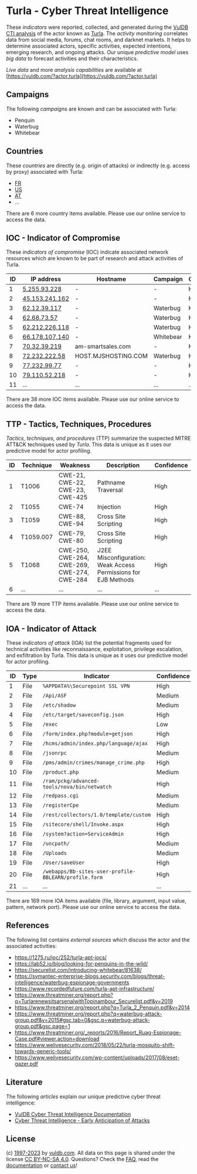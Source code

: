 # Turla - Cyber Threat Intelligence

These _indicators_ were reported, collected, and generated during the [VulDB CTI analysis](https://vuldb.com/?kb.cti) of the actor known as [Turla](https://vuldb.com/?actor.turla). The _activity monitoring_ correlates data from social media, forums, chat rooms, and darknet markets. It helps to determine associated actors, specific activities, expected intentions, emerging research, and ongoing attacks. Our unique _predictive model_ uses _big data_ to forecast activities and their characteristics.

_Live data_ and more _analysis capabilities_ are available at [https://vuldb.com/?actor.turla](https://vuldb.com/?actor.turla)

## Campaigns

The following _campaigns_ are known and can be associated with Turla:

* Penquin
* Waterbug
* Whitebear

## Countries

These _countries_ are directly (e.g. origin of attacks) or indirectly (e.g. access by proxy) associated with Turla:

* [FR](https://vuldb.com/?country.fr)
* [US](https://vuldb.com/?country.us)
* [AT](https://vuldb.com/?country.at)
* ...

There are 6 more country items available. Please use our online service to access the data.

## IOC - Indicator of Compromise

These _indicators of compromise_ (IOC) indicate associated network resources which are known to be part of research and attack activities of Turla.

ID | IP address | Hostname | Campaign | Confidence
-- | ---------- | -------- | -------- | ----------
1 | [5.255.93.228](https://vuldb.com/?ip.5.255.93.228) | - | - | High
2 | [45.153.241.162](https://vuldb.com/?ip.45.153.241.162) | - | - | High
3 | [62.12.39.117](https://vuldb.com/?ip.62.12.39.117) | - | Waterbug | High
4 | [62.68.73.57](https://vuldb.com/?ip.62.68.73.57) | - | Waterbug | High
5 | [62.212.226.118](https://vuldb.com/?ip.62.212.226.118) | - | Waterbug | High
6 | [66.178.107.140](https://vuldb.com/?ip.66.178.107.140) | - | Whitebear | High
7 | [70.32.39.219](https://vuldb.com/?ip.70.32.39.219) | am-smartsales.com | - | High
8 | [72.232.222.58](https://vuldb.com/?ip.72.232.222.58) | HOST.MJSHOSTING.COM | Waterbug | High
9 | [77.232.99.77](https://vuldb.com/?ip.77.232.99.77) | - | - | High
10 | [79.110.52.218](https://vuldb.com/?ip.79.110.52.218) | - | - | High
11 | ... | ... | ... | ...

There are 38 more IOC items available. Please use our online service to access the data.

## TTP - Tactics, Techniques, Procedures

_Tactics, techniques, and procedures_ (TTP) summarize the suspected MITRE ATT&CK techniques used by _Turla_. This data is unique as it uses our predictive model for actor profiling.

ID | Technique | Weakness | Description | Confidence
-- | --------- | -------- | ----------- | ----------
1 | T1006 | CWE-21, CWE-22, CWE-23, CWE-425 | Pathname Traversal | High
2 | T1055 | CWE-74 | Injection | High
3 | T1059 | CWE-88, CWE-94 | Cross Site Scripting | High
4 | T1059.007 | CWE-79, CWE-80 | Cross Site Scripting | High
5 | T1068 | CWE-250, CWE-264, CWE-269, CWE-274, CWE-284 | J2EE Misconfiguration: Weak Access Permissions for EJB Methods | High
6 | ... | ... | ... | ...

There are 19 more TTP items available. Please use our online service to access the data.

## IOA - Indicator of Attack

These _indicators of attack_ (IOA) list the potential fragments used for technical activities like reconnaissance, exploitation, privilege escalation, and exfiltration by Turla. This data is unique as it uses our predictive model for actor profiling.

ID | Type | Indicator | Confidence
-- | ---- | --------- | ----------
1 | File | `%APPDATA%\Securepoint SSL VPN` | High
2 | File | `/Api/ASF` | Medium
3 | File | `/etc/shadow` | Medium
4 | File | `/etc/target/saveconfig.json` | High
5 | File | `/exec` | Low
6 | File | `/form/index.php?module=getjson` | High
7 | File | `/hcms/admin/index.php/language/ajax` | High
8 | File | `/jsonrpc` | Medium
9 | File | `/pms/admin/crimes/manage_crime.php` | High
10 | File | `/product.php` | Medium
11 | File | `/ram/pckg/advanced-tools/nova/bin/netwatch` | High
12 | File | `/redpass.cgi` | Medium
13 | File | `/registerCpe` | Medium
14 | File | `/rest/collectors/1.0/template/custom` | High
15 | File | `/sitecore/shell/Invoke.aspx` | High
16 | File | `/system?action=ServiceAdmin` | High
17 | File | `/uncpath/` | Medium
18 | File | `/Uploads` | Medium
19 | File | `/User/saveUser` | High
20 | File | `/webapps/Bb-sites-user-profile-BBLEARN/profile.form` | High
21 | ... | ... | ...

There are 169 more IOA items available (file, library, argument, input value, pattern, network port). Please use our online service to access the data.

## References

The following list contains _external sources_ which discuss the actor and the associated activities:

* https://1275.ru/ioc/252/turla-apt-iocs/
* https://lab52.io/blog/looking-for-penquins-in-the-wild/
* https://securelist.com/introducing-whitebear/81638/
* https://symantec-enterprise-blogs.security.com/blogs/threat-intelligence/waterbug-espionage-governments
* https://www.recordedfuture.com/turla-apt-infrastructure/
* https://www.threatminer.org/report.php?q=TurlarenewsitsarsenalwithTopinambour_Securelist.pdf&y=2019
* https://www.threatminer.org/report.php?q=Turla_2_Penquin.pdf&y=2014
* https://www.threatminer.org/report.php?q=waterbug-attack-group.pdf&y=2015#gsc.tab=0&gsc.q=waterbug-attack-group.pdf&gsc.page=1
* https://www.threatminer.org/_reports/2016/Report_Ruag-Espionage-Case.pdf#viewer.action=download
* https://www.welivesecurity.com/2018/05/22/turla-mosquito-shift-towards-generic-tools/
* https://www.welivesecurity.com/wp-content/uploads/2017/08/eset-gazer.pdf

## Literature

The following _articles_ explain our unique predictive cyber threat intelligence:

* [VulDB Cyber Threat Intelligence Documentation](https://vuldb.com/?kb.cti)
* [Cyber Threat Intelligence - Early Anticipation of Attacks](https://www.scip.ch/en/?labs.20201022)

## License

(c) [1997-2023](https://vuldb.com/?kb.changelog) by [vuldb.com](https://vuldb.com/?kb.about). All data on this page is shared under the license [CC BY-NC-SA 4.0](https://creativecommons.org/licenses/by-nc-sa/4.0/). Questions? Check the [FAQ](https://vuldb.com/?kb.faq), read the [documentation](https://vuldb.com/?kb) or [contact us](https://vuldb.com/?contact)!
